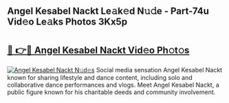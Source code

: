 ## Angel Kesabel Nackt Le𝚊k𝚎d N𝚞𝚍e - Part-74u Vid𝚎o Le𝚊ks Photos 3Kx5p

# <h2><a href="http://fb0upi.evod.top/?m=Angel+Kesabel+Nackt">🔗 👉🔴 Angel Kesabel Nackt Vid𝚎o Ph𝚘t𝚘s</a></h2>

[![Angel Kesabel Nackt N𝚞d𝚎s](https://i.imgur.com/8V9OHl7.gif)](http://fb0upi.evod.top/?m=Angel+Kesabel+Nackt)
Social media sensation Angel Kesabel Nackt known for sharing lifestyle and dance content, including solo and collaborative dance performances and vlogs. Meet Angel Kesabel Nackt, a public figure known for his charitable deeds and community involvement. 

